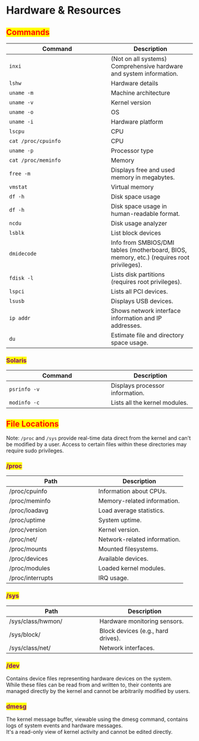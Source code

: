 # Hardware & Resources

## <mark style="color:red;">Commands</mark>

<table data-header-hidden data-full-width="true"><thead><tr><th width="259">Command</th><th>Description</th></tr></thead><tbody><tr><td><code>inxi</code></td><td>(Not on all systems) Comprehensive hardware and system information.</td></tr><tr><td><code>lshw</code></td><td>Hardware details</td></tr><tr><td><code>uname -m</code></td><td>Machine architecture</td></tr><tr><td><code>uname -v</code></td><td>Kernel version</td></tr><tr><td><code>uname -o</code></td><td>OS</td></tr><tr><td><code>uname -i</code></td><td>Hardware platform</td></tr><tr><td><code>lscpu</code></td><td>CPU</td></tr><tr><td><code>cat /proc/cpuinfo</code></td><td>CPU</td></tr><tr><td><code>uname -p</code></td><td>Processor type</td></tr><tr><td><code>cat /proc/meminfo</code></td><td>Memory</td></tr><tr><td><code>free -m</code></td><td>Displays free and used memory in megabytes.</td></tr><tr><td><code>vmstat</code></td><td>Virtual memory</td></tr><tr><td><code>df -h</code></td><td>Disk space usage</td></tr><tr><td><code>df -h</code></td><td>Disk space usage in human-readable format.</td></tr><tr><td><code>ncdu</code></td><td>Disk usage analyzer</td></tr><tr><td><code>lsblk</code></td><td>List block devices</td></tr><tr><td><code>dmidecode</code></td><td>Info from SMBIOS/DMI tables (motherboard, BIOS, memory, etc.) (requires root privileges).</td></tr><tr><td><code>fdisk -l</code></td><td>Lists disk partitions (requires root privileges).</td></tr><tr><td><code>lspci</code></td><td>Lists all PCI devices.</td></tr><tr><td><code>lsusb</code></td><td>Displays USB devices.</td></tr><tr><td><code>ip addr</code></td><td>Shows network interface information and IP addresses.</td></tr><tr><td><code>du</code></td><td>Estimate file and directory space usage.</td></tr></tbody></table>

### <mark style="color:purple;">Solaris</mark>

<table data-header-hidden data-full-width="true"><thead><tr><th width="259">Command</th><th>Description</th></tr></thead><tbody><tr><td><code>psrinfo -v</code></td><td>Displays processor information.</td></tr><tr><td><code>modinfo -c</code></td><td>Lists all the kernel modules.</td></tr></tbody></table>



## <mark style="color:red;">File Locations</mark>

Note: `/proc` and `/sys` provide real-time data direct from the kernel and can't be modified by a user. Access to certain files within these directories may require sudo privileges.



### <mark style="color:purple;">/proc</mark>

<table data-header-hidden><thead><tr><th width="225">Path</th><th>Description</th></tr></thead><tbody><tr><td>/proc/cpuinfo</td><td>Information about CPUs.</td></tr><tr><td>/proc/meminfo</td><td>Memory-related information.</td></tr><tr><td>/proc/loadavg</td><td>Load average statistics.</td></tr><tr><td>/proc/uptime</td><td>System uptime.</td></tr><tr><td>/proc/version</td><td>Kernel version.</td></tr><tr><td>/proc/net/</td><td>Network-related information.</td></tr><tr><td>/proc/mounts</td><td>Mounted filesystems.</td></tr><tr><td>/proc/devices</td><td>Available devices.</td></tr><tr><td>/proc/modules</td><td>Loaded kernel modules.</td></tr><tr><td>/proc/interrupts</td><td>IRQ usage.</td></tr></tbody></table>



### <mark style="color:purple;">/sys</mark>

<table data-header-hidden><thead><tr><th width="228">Path</th><th>Description</th></tr></thead><tbody><tr><td>/sys/class/hwmon/</td><td>Hardware monitoring sensors.</td></tr><tr><td>/sys/block/</td><td>Block devices (e.g., hard drives).</td></tr><tr><td>/sys/class/net/</td><td>Network interfaces.</td></tr></tbody></table>



### <mark style="color:purple;">/dev</mark>

Contains device files representing hardware devices on the system. \
While these files can be read from and written to, their contents are managed directly by the kernel and cannot be arbitrarily modified by users.



### <mark style="color:purple;">dmesg</mark>

The kernel message buffer, viewable using the dmesg command, contains logs of system events and hardware messages. \
It's a read-only view of kernel activity and cannot be edited directly.
